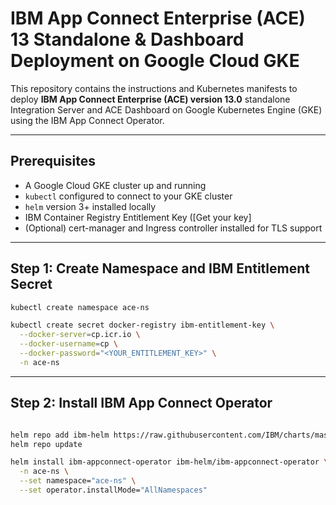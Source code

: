# IBM App Connect Enterprise (ACE) 13 Standalone & Dashboard Deployment on Google Cloud GKE

This repository contains the instructions and Kubernetes manifests to deploy **IBM App Connect Enterprise (ACE) version 13.0** standalone Integration Server and ACE Dashboard on Google Kubernetes Engine (GKE) using the IBM App Connect Operator.

---

## Prerequisites

- A Google Cloud GKE cluster up and running
- `kubectl` configured to connect to your GKE cluster
- `helm` version 3+ installed locally
- IBM Container Registry Entitlement Key ([Get your key]
- (Optional) cert-manager and Ingress controller installed for TLS support

---

## Step 1: Create Namespace and IBM Entitlement Secret

```bash
kubectl create namespace ace-ns

kubectl create secret docker-registry ibm-entitlement-key \
  --docker-server=cp.icr.io \
  --docker-username=cp \
  --docker-password="<YOUR_ENTITLEMENT_KEY>" \
  -n ace-ns

```
---

## Step 2: Install IBM App Connect Operator

```bash

helm repo add ibm-helm https://raw.githubusercontent.com/IBM/charts/master/repo/ibm-helm
helm repo update

helm install ibm-appconnect-operator ibm-helm/ibm-appconnect-operator \
  -n ace-ns \
  --set namespace="ace-ns" \
  --set operator.installMode="AllNamespaces"

```